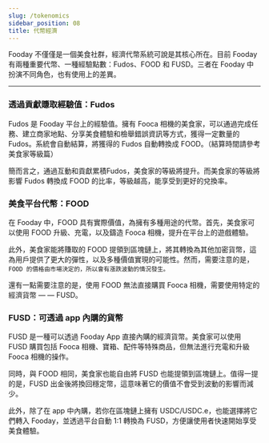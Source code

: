```yaml
---
slug: /tokenomics
sidebar_position: 08
title: 代幣經濟
---
```


Fooday 不僅僅是一個美食社群，經濟代幣系統可說是其核心所在。目前 Fooday 有兩種重要代幣、一種經驗點數：Fudos、FOOD 和 FUSD。三者在 Fooday 中扮演不同角色，也有使用上的差異。

***

### 透過貢獻賺取經驗值：Fudos

Fudos 是 Fooday 平台上的經驗值。擁有 Fooca 相機的美食家，可以通過完成任務、建立商家地點、分享美食體驗和檢舉錯誤資訊等方式，獲得一定數量的 Fudos。系統會自動結算，將獲得的 Fudos 自動轉換成 FOOD。（結算時間請參考美食家等級篇）

簡而言之，通過互動和貢獻累積Fudos，美食家的等級將提升。而美食家的等級將影響 Fudos 轉換成 FOOD 的比率，等級越高，能享受到更好的兌換率。

### 美食平台代幣：FOOD
在 Fooday 中，FOOD 具有實際價值，為擁有多種用途的代幣。首先，美食家可以使用 FOOD 升級、充電，以及鑄造 Fooca 相機，提升在平台上的遊戲體驗。

此外，美食家能將賺取的 FOOD 提領到區塊鏈上，將其轉換為其他加密貨幣，這為用戶提供了更大的彈性，以及多種價值實現的可能性。然而，需要注意的是，`FOOD 的價格由市場決定的，所以會有漲跌波動的情況發生。`

還有一點需要注意的是，使用 FOOD 無法直接購買 Fooca 相機，需要使用特定的經濟貨幣 — — FUSD。

### FUSD：可透過 app 內購的貨幣
FUSD 是一種可以透過 Fooday App 直接內購的經濟貨幣。美食家可以使用 FUSD 購買包括 Fooca 相機、寶箱、配件等特殊商品，但無法進行充電和升級 Fooca 相機的操作。

同時，與 FOOD 相同，美食家也能自由將 FUSD 也能提領到區塊鏈上。值得一提的是，FUSD 出金後將換回穩定幣，這意味著它的價值不會受到波動的影響而減少。

此外，除了在 app 中內購，若你在區塊鏈上擁有 USDC/USDC.e，也能選擇將它們轉入 Fooday，並透過平台自動 1:1 轉換為 FUSD，方便讓使用者快速開始享受美食體驗。

